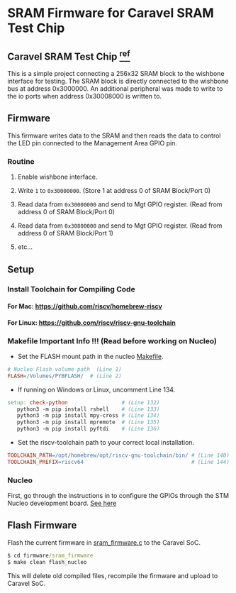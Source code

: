 # SRAM Firmware for Caravel SRAM Test Chip

## Caravel SRAM Test Chip [<sup>ref</sup>](https://github.com/mtomlin5/caravel_sram_test)
This is a simple project connecting a 256x32 SRAM block to the wishbone interface for testing. The SRAM block is directly connected to the wishbone bus at address 0x3000000. An additional peripheral was made to write to the io ports when address 0x30008000 is written to.


## Firmware
This firmware writes data to the SRAM and then reads the data to control the LED pin connected to the Management Area GPIO pin.

### Routine
1. Enable wishbone interface.
   
2. Write `1` to `0x30000000`. (Store 1 at address 0 of SRAM Block/Port 0)
   
3. Read data from `0x30000000` and send to Mgt GPIO register. (Read from address 0 of SRAM Block/Port 0)
   
4. Read data from `0x30800000` and send to Mgt GPIO register. (Read from address 0 of SRAM Block/Port 1)
5. etc...


## Setup

### Install Toolchain for Compiling Code

#### For Mac: https://github.com/riscv/homebrew-riscv
#### For Linux: https://github.com/riscv/riscv-gnu-toolchain


### Makefile Important Info !!! (Read before working on Nucleo)
- Set the FLASH mount path in the nucleo [Makefile](firmware/nucleo/Makefile).
```Makefile
# Nucleo Flash volume path  (Line 1)
FLASH=/Volumes/PYBFLASH/  # (Line 2)
```
 - If running on Windows or Linux, uncomment Line 134.
```Makefile
setup: check-python                 # (Line 132)
   python3 -m pip install rshell    # (Line 133)
   python3 -m pip install mpy-cross # (Line 134)
   python3 -m pip install mpremote  # (Line 135)
   python3 -m pip install pyftdi    # (Line 136)
```

- Set the riscv-toolchain path to your correct local installation.
```Makefile
TOOLCHAIN_PATH=/opt/homebrew/opt/riscv-gnu-toolchain/bin/ # (Line 140)
TOOLCHAIN_PREFIX=riscv64                                  # (Line 144)
```

### Nucleo
First, go through the instructions in to configure the GPIOs through the STM Nucleo development board. [See here](firmware/nucleo/README.md)


## Flash Firmware
Flash the current firmware in [sram_firmware.c](firmware/sram_firmware/sram_firmware.c) to the Caravel SoC.

```cmd
$ cd firmware/sram_firmware
$ make clean flash_nucleo
```
This will delete old compiled files, recompile the firmware and upload to Caravel SoC.